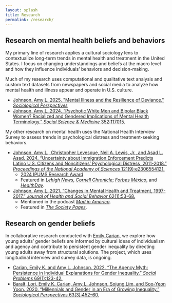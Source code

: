 ```yaml
---
layout: splash
title: Research
permalink: /research/
---
```


## Research on mental health beliefs and behaviors

My primary line of research applies a cultural sociology lens to contextualize long-term trends in mental health and treatment in the United States. I focus on changing understandings and beliefs at the macro level and how they influence individuals’ behaviors and decision-making.

Much of my research uses computational and qualitative text analysis and custom text datasets from newspapers and social media to analyze how mental health and illness appear and operate in U.S. culture. 

- [Johnson, Amy L. 2025. "Mental Illness and the Resilience of Deviance." *Sociological Perspectives*](https://doi.org/10.1177/07311214251325512)
- [Johnson, Amy L. 2024. “Psychotic White Men and Bipolar Black Women? Racialized and Gendered Implications of Mental Health Terminology.” *Social Science & Medicine* 352:117015.](https://doi.org/10.1016/j.socscimed.2024.117015)

My other research on mental health uses the National Health Interview Survey to assess trends in psychological distress and treatment-seeking behaviors. 

- [Johnson, Amy L., Christopher Levesque, Neil A. Lewis, Jr., and Asad L. Asad. 2024. “Uncertainty about Immigration Enforcement Predicts Latino U.S. Citizens and Noncitizens’ Psychological Distress, 2011-2018.” *Proceedings of the National Academy of Sciences* 121(9):e2306554121.](https://www.pnas.org/doi/10.1073/pnas.2306554121)
    - [2024 IPUMS Research Award](https://www.ipums.org/impact/ipums-research-award#healthsurveys)
    - Featured in [*Lehigh News*](https://www2.lehigh.edu/news/study-threat-of-deportation-leads-to-psychological-distress-among-both-latino-citizens-and), [*Cornell Chronicle*](https://news.cornell.edu/stories/2024/02/deportation-threat-worsens-latinos-anxiety-mental-health); [*Forbes México*](https://www.forbes.com.mx/asi-es-como-la-amenaza-de-deportacion-afecta-la-salud-mental-de-los-latinos-en-eu/), and [*HealthDay*](https://www.healthday.com/health-news/mental-health/political-changes-are-stressing-hispanic-americans-study).
- [Johnson, Amy L. 2021. “Changes in Mental Health and Treatment, 1997-2017.” *Journal of Health and Social Behavior* 62(1):53-68.](https://doi.org/10.1177/0022146520984136)
    - Mentioned in the podcast [*Mad in America*](https://www.madinamerica.com/2022/05/failings-mental-health-dangerous/).
    - Featured in [*The Society Pages*](https://thesocietypages.org/discoveries/2021/03/24/mental-health-treatment-seeking-not-distress-increasing-for-all/).


## Research on gender beliefs

In collaborative research conducted with [Emily Carian](https://emilycarian.com/), we explore how young adults’ gender beliefs are informed by cultural ideas of individualism and agency and contribute to persistent gender inequality by directing young adults away from structural solutions. The project, which uses longitudinal interview and survey data, is ongoing.

- [Carian, Emily K. and Amy L. Johnson. 2022. “The Agency Myth: Persistence in Individual Explanations for Gender Inequality.” *Social Problems* 69(1):123-42.](https://doi.org/10.1093/socpro/spaa072)
- [Baralt, Lori, Emily K. Carian, Amy L. Johnson, Sojung Lim, and Soo-Yeon Yoon. 2020. “Millennials and Gender in an Era of Growing Inequality.” *Sociological Perspectives* 63(3):452–60.](https://href.li/?https://doi.org/10.1177/0731121420915870)
